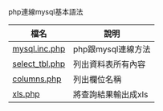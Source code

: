 php連線mysql基本語法

|檔名                                        |說明                  |
|--------------------------------------------|----------------------|
|[mysql.inc.php](mysql.inc.php)              |php跟mysql連線方法    |
|[select_tbl.php](function/select_tbl.php)   |列出資料表所有內容    |
|[columns.php](function/columns.php)         |列出欄位名稱          |
|[xls.php](function/xls.php)                 |將查詢結果輸出成xls   |